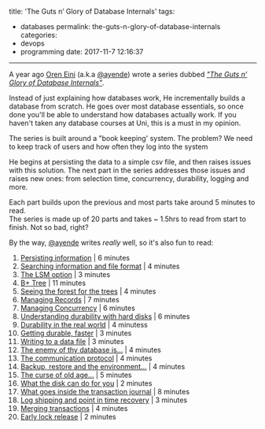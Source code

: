 title: 'The Guts n’ Glory of Database Internals'
tags:
  - databases
permalink: the-guts-n-glory-of-database-internals 
categories:
  - devops
  - programming
date: 2017-11-7 12:16:37
---

A year ago [Oren Eini](https://ayende.com) (a.k.a [@ayende](https://twitter.com/ayende)) wrote a series dubbed [*"The Guts n’ Glory of Database Internals"*](https://ayende.com/blog/posts/series/174337/the-guts-n-glory-of-database-internals).

Instead of just explaining how databases work, He incrementally builds a database from scratch. He goes over most database essentials, so once done you'll be able to understand how databases actually work. If you haven't taken any database courses at Uni, this is a must in my opinion.

The series is built around a "book keeping' system. The problem? We need to keep track of users and how often they log into the system

He begins at persisting the data to a simple csv file, and then raises issues with this solution. The next part in the series addresses those issues and raises new ones: from selection time, concurrency, durability, logging and more.

Each part builds upon the previous and most parts take around 5 minutes to read.  
The series is made up of 20 parts and takes ~ 1.5hrs to read from start to finish. Not so bad, right? 

By the way, [@ayende](https://twitter.com/ayende) writes *really* well, so it's also fun to read:

1. [Persisting information](https://ayende.com/blog/174337/the-guts-n-glory-of-database-internals-persisting-information) | 6 minutes
2. [Searching information and file format](https://ayende.com/blog/174369/the-guts-n-glory-of-database-internals-searching-information-and-file-format) | 4 minutes
3. [The LSM option](https://ayende.com/blog/174370/the-guts-n-glory-of-database-internals-the-lsm-option) | 3 minutes
4. [B+ Tree](https://ayende.com/blog/174402/the-guts-n-glory-of-database-internals-b-tree) | 11 minutes
5. [Seeing the forest for the trees](https://ayende.com/blog/174465/the-guts-n-glory-of-database-internals-seeing-the-forest-for-the-trees) | 4 minutes
6. [Managing Records](https://ayende.com/blog/174561/the-guts-n-glory-of-database-internals-managing-records) | 7 minutes
7. [Managing Concurrency](https://ayende.com/blog/174562/the-guts-n-glory-of-database-internals-managing-concurrency) | 6 minutes
8. [Understanding durability with hard disks](https://ayende.com/blog/174563/the-guts-n-glory-of-database-internals-understanding-durability-with-hard-disks) | 6 minutes
9. [Durability in the real world](https://ayende.com/blog/174564/the-guts-n-glory-of-database-internals-durability-in-the-real-world) | 4 minutess
10. [Getting durable, faster](https://ayende.com/blog/174565/the-guts-n-glory-of-database-internals-getting-durable-faster) | 3 minutes
11. [Writing to a data file](https://ayende.com/blog/174566/the-guts-n-glory-of-database-internals-writing-to-a-data-file) | 3 minutes
12. [The enemy of thy database is…](https://ayende.com/blog/174593/the-guts-n-glory-of-database-internals-the-enemy-of-thy-database-is) | 4 minutes
13. [The communication protocol](https://ayende.com/blog/174594/the-guts-n-glory-of-database-internals-the-communication-protocol) | 4 minutes
14. [Backup, restore and the environment…](https://ayende.com/blog/174625/the-guts-n-glory-of-database-internals-backup-restore-and-the-environment) | 4 minutes
15. [The curse of old age…](https://ayende.com/blog/174657/the-guts-n-glory-of-database-internals-the-curse-of-old-age) | 5 minutes
16. [What the disk can do for you](https://ayende.com/blog/174659/the-guts-n-glory-of-database-internals-what-the-disk-can-do-for-you) | 2 minutes
17. [What goes inside the transaction journal](https://ayende.com/blog/174916/the-guts-n-glory-of-database-internals-what-goes-inside-the-transaction-journal) | 8 minutes
18. [Log shipping and point in time recovery](https://ayende.com/blog/174917/the-guts-n-glory-of-database-internals-log-shipping-and-point-in-time-recovery) | 3 minutes
19. [Merging transactions](https://ayende.com/blog/174945/the-guts-n-glory-of-database-internals-merging-transactions) | 4 minutes
20. [Early lock release](https://ayende.com/blog/174946/the-guts-n-glory-of-database-internals-early-lock-release) | 2 minutes